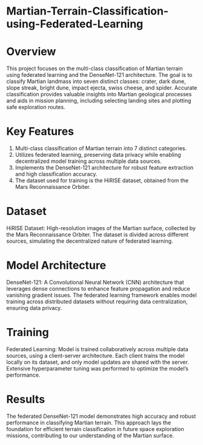 # Martian-Terrain-Classification-using-Federated-Learning

# Overview
This project focuses on the multi-class classification of Martian terrain using federated learning and the DenseNet-121 architecture. The goal is to classify Martian landmass into seven distinct classes: crater, dark dune, slope streak, bright dune, impact ejecta, swiss cheese, and spider. Accurate classification provides valuable insights into Martian geological processes and aids in mission planning, including selecting landing sites and plotting safe exploration routes.

# Key Features
1. Multi-class classification of Martian terrain into 7 distinct categories.
2. Utilizes federated learning, preserving data privacy while enabling decentralized model training across multiple data sources.
3. Implements the DenseNet-121 architecture for robust feature extraction and high classification accuracy.
4. The dataset used for training is the HiRISE dataset, obtained from the Mars Reconnaissance Orbiter.

# Dataset
HiRISE Dataset: High-resolution images of the Martian surface, collected by the Mars Reconnaissance Orbiter.
The dataset is divided across different sources, simulating the decentralized nature of federated learning.

# Model Architecture
DenseNet-121: A Convolutional Neural Network (CNN) architecture that leverages dense connections to enhance feature propagation and reduce vanishing gradient issues.
The federated learning framework enables model training across distributed datasets without requiring data centralization, ensuring data privacy.

# Training
Federated Learning: Model is trained collaboratively across multiple data sources, using a client-server architecture.
Each client trains the model locally on its dataset, and only model updates are shared with the server.
Extensive hyperparameter tuning was performed to optimize the model’s performance.

# Results
The federated DenseNet-121 model demonstrates high accuracy and robust performance in classifying Martian terrain.
This approach lays the foundation for efficient terrain classification in future space exploration missions, contributing to our understanding of the Martian surface.
